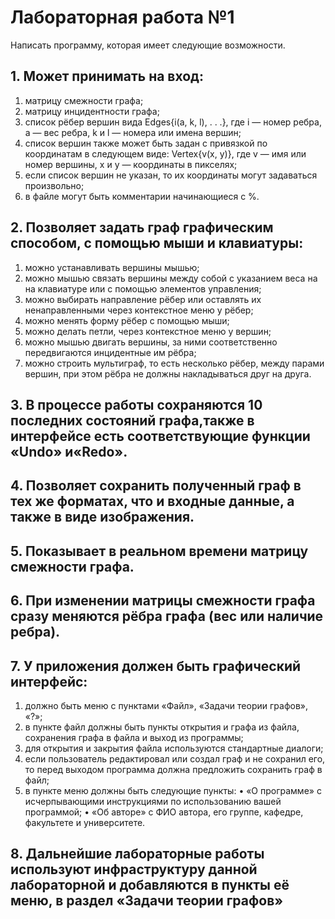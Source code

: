 # Лабораторная работа №1

Написать программу, которая имеет следующие возможности.
## 1. Может принимать на вход:
1. матрицу смежности графа;
2. матрицу инцидентности графа;
3. список рёбер вершин вида Edges{i(a, k, l), . . .}, где i — номер
ребра, a — вес ребра, k и l — номера или имена вершин;
4. список вершин также может быть задан с привязкой по координатам в следующем виде: Vertex{v(x, y)}, где v — имя
или номер вершины, x и y — координаты в пикселях;
5. если список вершин не указан, то их координаты могут задаваться произвольно;
6. в файле могут быть комментарии начинающиеся с %.

## 2. Позволяет задать граф графическим способом, с помощью мыши и клавиатуры:

1. можно устанавливать вершины мышью;
2. можно мышью связать вершины между собой с указанием
веса на на клавиатуре или с помощью элементов управления;
3. можно выбирать направление рёбер или оставлять их ненаправленными через контекстное меню у рёбер;
4. можно менять форму рёбер с помощью мыши;
5. можно делать петли, через контекстное меню у вершин;
6. можно мышью двигать вершины, за ними соответственно передвигаются инцидентные им рёбра;
7. можно строить мультиграф, то есть несколько рёбер, между
парами вершин, при этом рёбра не должны накладываться
друг на друга.

## 3. В процессе работы сохраняются 10 последних состояний графа,также в интерфейсе есть соответствующие функции «Undo» и«Redo».

## 4. Позволяет сохранить полученный граф в тех же форматах, что и входные данные, а также в виде изображения.

## 5. Показывает в реальном времени матрицу смежности графа.

## 6. При изменении матрицы смежности графа сразу меняются рёбра графа (вес или наличие ребра).

## 7. У приложения должен быть графический интерфейс:

1. должно быть меню с пунктами «Файл», «Задачи теории графов», «?»;
2. в пункте файл должны быть пункты открытия и графа из
файла, сохранения графа в файла и выход из программы;
3. для открытия и закрытия файла используются стандартные
диалоги;
4. если пользователь редактировал или создал граф и не сохранил его, то перед выходом программа должна предложить
сохранить граф в файл;
5. в пункте меню должны быть следующие пункты:
• «О программе» с исчерпывающими инструкциями по использованию вашей программой;
• «Об авторе» с ФИО автора, его группе, кафедре, факультете и университете.

## 8. Дальнейшие лабораторные работы используют инфраструктуру данной лабораторной и добавляются в пункты её меню, в раздел «Задачи теории графов»
